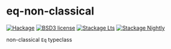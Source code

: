 # eq-non-classical

[![Hackage](https://img.shields.io/hackage/v/eq-non-classical.svg)](https://hackage.haskell.org/package/eq-non-classical)
[![BSD3 license](https://img.shields.io/badge/license-BSD3-blue.svg)](LICENSE)
[![Stackage Lts](http://stackage.org/package/eq-non-classical/badge/lts)](http://stackage.org/lts/package/eq-non-classical)
[![Stackage Nightly](http://stackage.org/package/eq-non-classical/badge/nightly)](http://stackage.org/nightly/package/eq-non-classical)

non-classical `Eq` typeclass